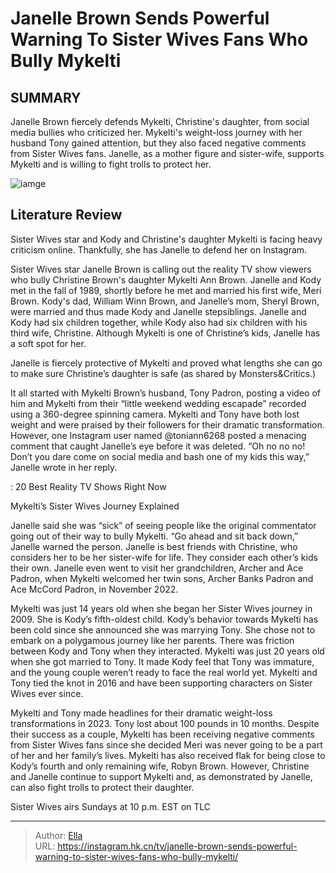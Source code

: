 # Janelle Brown Sends Powerful Warning To Sister Wives Fans Who Bully Mykelti


## SUMMARY 



  Janelle Brown fiercely defends Mykelti, Christine&#39;s daughter, from social media bullies who criticized her.   Mykelti&#39;s weight-loss journey with her husband Tony gained attention, but they also faced negative comments from Sister Wives fans.   Janelle, as a mother figure and sister-wife, supports Mykelti and is willing to fight trolls to protect her.  

![iamge](https://static1.srcdn.com/wordpress/wp-content/uploads/2023/12/janelle-brown-sends-powerful-warning-to-sister-wives-fans-who-bully-mykelti.jpg)

## Literature Review
Sister Wives star and Kody and Christine&#39;s daughter Mykelti is facing heavy criticism online. Thankfully, she has Janelle to defend her on Instagram.




Sister Wives star Janelle Brown is calling out the reality TV show viewers who bully Christine Brown&#39;s daughter Mykelti Ann Brown. Janelle and Kody met in the fall of 1989, shortly before he met and married his first wife, Meri Brown. Kody&#39;s dad, William Winn Brown, and Janelle’s mom, Sheryl Brown, were married and thus made Kody and Janelle stepsiblings. Janelle and Kody had six children together, while Kody also had six children with his third wife, Christine. Although Mykelti is one of Christine’s kids, Janelle has a soft spot for her.




Janelle is fiercely protective of Mykelti and proved what lengths she can go to make sure Christine’s daughter is safe (as shared by Monsters&amp;Critics.)

          

It all started with Mykelti Brown’s husband, Tony Padron, posting a video of him and Mykelti from their “little weekend wedding escapade” recorded using a 360-degree spinning camera. Mykelti and Tony have both lost weight and were praised by their followers for their dramatic transformation. However, one Instagram user named @toniann6268 posted a menacing comment that caught Janelle’s eye before it was deleted. “Oh no no no! Don’t you dare come on social media and bash one of my kids this way,” Janelle wrote in her reply.

 : 20 Best Reality TV Shows Right Now





 Mykelti’s Sister Wives Journey Explained 
          

Janelle said she was “sick” of seeing people like the original commentator going out of their way to bully Mykelti. “Go ahead and sit back down,” Janelle warned the person. Janelle is best friends with Christine, who considers her to be her sister-wife for life. They consider each other’s kids their own. Janelle even went to visit her grandchildren, Archer and Ace Padron, when Mykelti welcomed her twin sons, Archer Banks Padron and Ace McCord Padron, in November 2022.


 

Mykelti was just 14 years old when she began her Sister Wives journey in 2009. She is Kody’s fifth-oldest child. Kody’s behavior towards Mykelti has been cold since she announced she was marrying Tony. She chose not to embark on a polygamous journey like her parents. There was friction between Kody and Tony when they interacted. Mykelti was just 20 years old when she got married to Tony. It made Kody feel that Tony was immature, and the young couple weren’t ready to face the real world yet. Mykelti and Tony tied the knot in 2016 and have been supporting characters on Sister Wives ever since.




Mykelti and Tony made headlines for their dramatic weight-loss transformations in 2023. Tony lost about 100 pounds in 10 months. Despite their success as a couple, Mykelti has been receiving negative comments from Sister Wives fans since she decided Meri was never going to be a part of her and her family’s lives. Mykelti has also received flak for being close to Kody’s fourth and only remaining wife, Robyn Brown. However, Christine and Janelle continue to support Mykelti and, as demonstrated by Janelle, can also fight trolls to protect their daughter.



Sister Wives airs Sundays at 10 p.m. EST on TLC






---

> Author: [Ella](https://instagram.hk.cn/)  
> URL: https://instagram.hk.cn/tv/janelle-brown-sends-powerful-warning-to-sister-wives-fans-who-bully-mykelti/  

